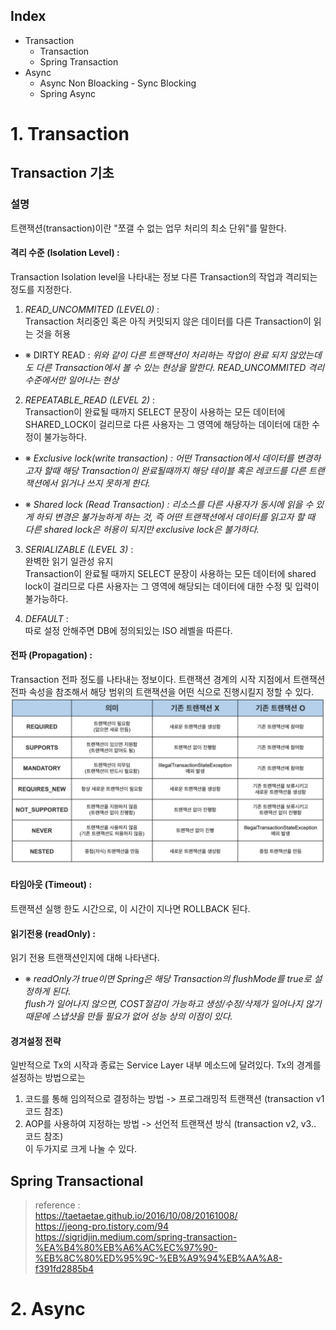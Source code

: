 ## Index  
  - Transaction
      - Transaction
      - Spring Transaction  
  - Async  
      - Async Non Bloacking - Sync Blocking
      - Spring Async  

# 1. Transaction
## Transaction 기초
### 설명
트랜잭션(transaction)이란 "쪼갤 수 없는 업무 처리의 최소 단위"를 말한다.

#### 격리 수준 (Isolation Level) :
Transaction Isolation level을 나타내는 정보 다른 Transaction의 작업과 격리되는 정도를 지정한다.

1) *READ_UNCOMMITED (LEVEL0)* :  
Transaction 처리중인 혹은 아직 커밋되지 않은 데이터를 다른 Transaction이 읽는 것을 허용  

- ※  DIRTY READ : *위와 같이 다른 트랜잭션이 처리하는 작업이 완료 되지 않았는데도 다른 Transaction에서 볼 수 있는 현상을 말한다. READ_UNCOMMITED 격리 수준에서만 일어나는 현상*


2) *REPEATABLE_READ (LEVEL 2)* :  
Transaction이 완료될 때까지 SELECT 문장이 사용하는 모든 데이터에 SHARED_LOCK이 걸리므로 다른 사용자는 그 영역에 해당하는 데이터에 대한 수정이 불가능하다.  

- ※ *Exclusive lock(write transaction) : 어떤 Transaction에서 데이터를 변경하고자 할때 해당 Transaction이 완료될때까지 해당 테이블 혹은 레코드를 다른 트랜잭션에서 읽거나 쓰지 못하게 한다.*

- ※ *Shared lock (Read Transaction) : 리소스를 다른 사용자가 동시에 읽을 수 있게 하되 변경은 불가능하게 하는 것, 												즉 어떤 트랜잭션에서 데이터를 읽고자 할 때 다른 shared lock은 허용이 되지만 exclusive lock은 불가하다.*  

3) *SERIALIZABLE (LEVEL 3)* :  
완벽한 읽기 일관성 유지  
Transaction이 완료될 때까지 SELECT 문장이 사용하는 모든 데이터에 shared lock이 걸리므로 다른 사용자는 그 영역에 해당되는 데이터에 대한 수정 및 입력이 불가능하다.  

3) *DEFAULT* :  
따로 설정 안해주면 DB에 정의되있는 ISO 레벨을 따른다.  
  
  
#### 전파 (Propagation) : 
Transaction 전파 정도를 나타내는 정보이다. 트랜잭션 경계의 시작 지점에서 트랜잭션 전파 속성을 참조해서 해당 범위의 트랜잭션을 어떤 식으로 진행시킬지 정할 수 있다.  
<img src="img/propagation_1.png" alt="propagation" border="0">

#### 타임아웃 (Timeout) :  
트랜잭션 실행 한도 시간으로, 이 시간이 지나면 ROLLBACK 된다.

#### 읽기전용 (readOnly) :  
읽기 전용 트랜잭션인지에 대해 나타낸다.  
- ※ *readOnly가 true이면 Spring은 해당 Transaction의 flushMode를 true로 설정하게 된다.  
flush가 일어나지 않으면, COST절감이 가능하고 생성/수정/삭제가 일어나지 않기 때문에 스냅샷을 만들 필요가 없어 성능 상의 이점이 있다.*  

  
#### 경겨설정 전략
일반적으로 Tx의 시작과 종료는 Service Layer 내부 메소드에 달려있다. Tx의 경계를 설정하는 방법으로는 
1. 코드를 통해 임의적으로 결정하는 방법 -> 프로그래밍적 트랜잭션 (transaction v1 코드 참조)
2. AOP를 사용하여 지정하는 방법 -> 선언적 트랜잭션 방식 (transaction v2, v3.. 코드 참조)  
이 두가지로 크게 나눌 수 있다.

## Spring Transactional  



> reference :  
https://taetaetae.github.io/2016/10/08/20161008/  
https://jeong-pro.tistory.com/94  
https://sigridjin.medium.com/spring-transaction-%EA%B4%80%EB%A6%AC%EC%97%90-%EB%8C%80%ED%95%9C-%EB%A9%94%EB%AA%A8-f391fd2885b4

# 2. Async 






